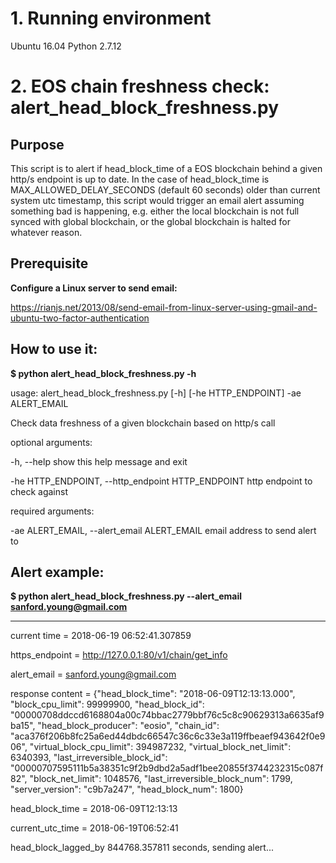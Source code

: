 # 1. Running environment
Ubuntu 16.04
Python 2.7.12

# 2. EOS chain freshness check: alert_head_block_freshness.py

## Purpose
This script is to alert if head_block_time of a EOS blockchain behind a given http/s endpoint is up to date. In the case of
head_block_time is MAX_ALLOWED_DELAY_SECONDS (default 60 seconds) older than current system utc timestamp, this script would trigger an email alert assuming something bad is happening, e.g. either the local blockchain is not full synced with global 
blockchain, or the global blockchain is halted for whatever reason.

## Prerequisite
**Configure a Linux server to send email:**

https://rianjs.net/2013/08/send-email-from-linux-server-using-gmail-and-ubuntu-two-factor-authentication



## How to use it:
**$ python alert_head_block_freshness.py -h**

usage: alert_head_block_freshness.py [-h] [-he HTTP_ENDPOINT] -ae ALERT_EMAIL

Check data freshness of a given blockchain based on http/s call

optional arguments:

  -h, --help            show this help message and exit
  
  
  -he HTTP_ENDPOINT, --http_endpoint HTTP_ENDPOINT
                        http endpoint to check against


required arguments:

  -ae ALERT_EMAIL, --alert_email ALERT_EMAIL
                        email address to send alert to


## Alert example:
**$ python alert_head_block_freshness.py --alert_email sanford.young@gmail.com**

**********************************
current time =  2018-06-19 06:52:41.307859

https_endpoint = http://127.0.0.1:80/v1/chain/get_info

alert_email = sanford.young@gmail.com


response content = {"head_block_time": "2018-06-09T12:13:13.000", "block_cpu_limit": 99999900, "head_block_id": "00000708ddccd6168804a00c74bbac2779bbf76c5c8c90629313a6635af9ba15", "head_block_producer": "eosio", "chain_id": "aca376f206b8fc25a6ed44dbdc66547c36c6c33e3a119ffbeaef943642f0e906", "virtual_block_cpu_limit": 394987232, "virtual_block_net_limit": 6340393, "last_irreversible_block_id": "00000707595111b5a38351c9f2b9dbd2a5adf1bee20855f3744232315c087f82", "block_net_limit": 1048576, "last_irreversible_block_num": 1799, "server_version": "c9b7a247", "head_block_num": 1800}


head_block_time = 2018-06-09T12:13:13

current_utc_time = 2018-06-19T06:52:41


head_block_lagged_by 844768.357811 seconds, sending alert...
